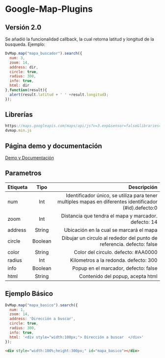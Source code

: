 Google-Map-Plugins
==================

Versión 2.0
--------------------------------------
Se añadió la funcionalidad callback, la cual retorna latitud y longitud de la busqueda. Ejemplo:
```javascript
DvMap.map("mapa_buscador").search({
  num: 3,
  zoom: 14,
  address: dir,
  circle: true,
  radius: 300,
  info: true,
  html: dir
},function(result){
  alert(result.latitud + ' ' +result.longitud);
});
```

Librerías
--------------------------------------
```javascript
https://maps.googleapis.com/maps/api/js?v=3.exp&sensor=false&libraries=places
dvmap.min.js 
```

Página demo y documentación
--------------------------------------
[Demo y Documentación](http://dvdeveloper.github.io/Google-Map-Plugins/)

Parametros
--------------------------------------
| Etiqueta        | Tipo           | Descripción  |
| ------------- |:-------------:| -----:|
| num      | Int | Identificador único, se utiliza para tener multiples mapas en diferentes identificador (#id).defecto:0 |
| zoom      | Int      | Distancia que tendra el mapa y marcador. defecto: 14 |
| address | String      | Ubicación en la cual se marcará el mapa |
| circle | Boolean      | Dibujar un circulo al rededor del punto de referencia. defecto: false  |
| color | String      | Color del circulo. defecto: #AA0000 |
| radius | Int      |   Kilometros a la redonda. defecto: 300  |
| info | Boolean      | Popup en el marcador, defecto: false |
| html | String      | Contenido del popup, acepta html  |

Ejemplo Básico
--------------------------------------
```javascript
DvMap.map("mapa_basico").search({
  num: 1,
  zoom: 14,
  address: 'Dirección a buscar',
  circle: true,
  radius: 300,
  info: true,
  html: '<div style="width:100px;"> Dirección a buscar  </div>'
});
```

```html
<div style="width:100%;height:300px;" id="mapa_basico"></div>
```

